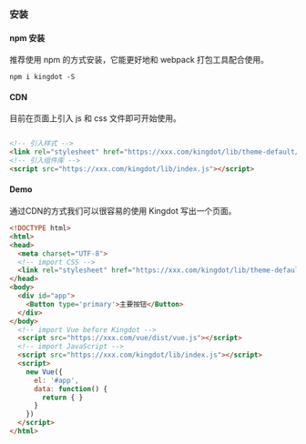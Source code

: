 ### 安装

#### npm 安装
推荐使用 npm 的方式安装，它能更好地和 webpack 打包工具配合使用。
```shell
npm i kingdot -S
```

#### CDN
目前在页面上引入 js 和 css 文件即可开始使用。
```html

<!-- 引入样式 -->
<link rel="stylesheet" href="https://xxx.com/kingdot/lib/theme-default/index.css">
<!-- 引入组件库 -->
<script src="https://xxx.com/kingdot/lib/index.js"></script>

```
#### Demo
通过CDN的方式我们可以很容易的使用 Kingdot 写出一个页面。
```html
<!DOCTYPE html>
<html>
<head>
  <meta charset="UTF-8">
  <!-- import CSS -->
  <link rel="stylesheet" href="https://xxx.com/kingdot/lib/theme-default/index.css">
</head>
<body>
  <div id="app">
    <Button type='primary'>主要按钮</Button>
  </div>
</body>
  <!-- import Vue before Kingdot -->
  <script src="https://xxx.com/vue/dist/vue.js"></script>
  <!-- import JavaScript -->
  <script src="https://xxx.com/kingdot/lib/index.js"></script>
  <script>
    new Vue({
      el: '#app',
      data: function() {
        return { }
      }
    })
  </script>
</html>
```